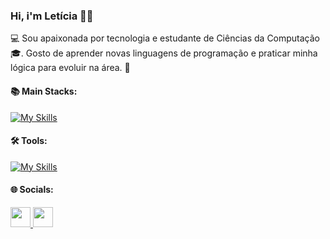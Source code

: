 ### Hi, i'm Letícia 👋😁

💻 Sou apaixonada por tecnologia e estudante de Ciências da Computação🎓. Gosto de aprender novas linguagens de programação e praticar minha lógica para evoluir na área. 🚀



#### 📚 Main Stacks:

[![My Skills](https://skillicons.dev/icons?i=js,html,css,python,java,mysql)](https://skillicons.dev)

#### 🛠 Tools:

[![My Skills](https://skillicons.dev/icons?i=netlify,vscode,idea,figma,notion)](https://skillicons.dev)

#### 🌐 Socials:

<p align="left"> <a href="https://github.com/Frutuoozo" target="_blank" rel="noreferrer"> <picture> <source media="(prefers-color-scheme: dark)" srcset="https://raw.githubusercontent.com/danielcranney/readme-generator/main/public/icons/socials/github-dark.svg" /> <source media="(prefers-color-scheme: light)" srcset="https://raw.githubusercontent.com/danielcranney/readme-generator/main/public/icons/socials/github.svg" /> <img src="https://raw.githubusercontent.com/danielcranney/readme-generator/main/public/icons/socials/github.svg" width="32" height="32" /> </picture> </a> <a href="https://www.linkedin.com/in/leticiafrutuozocc/" target="_blank" rel="noreferrer"> <picture> <source media="(prefers-color-scheme: dark)" srcset="https://raw.githubusercontent.com/danielcranney/readme-generator/main/public/icons/socials/linkedin-dark.svg" /> <source media="(prefers-color-scheme: light)" srcset="https://raw.githubusercontent.com/danielcranney/readme-generator/main/public/icons/socials/linkedin.svg" /> <img src="https://raw.githubusercontent.com/danielcranney/readme-generator/main/public/icons/socials/linkedin.svg" width="32" height="32" /> </picture> </a></p>
